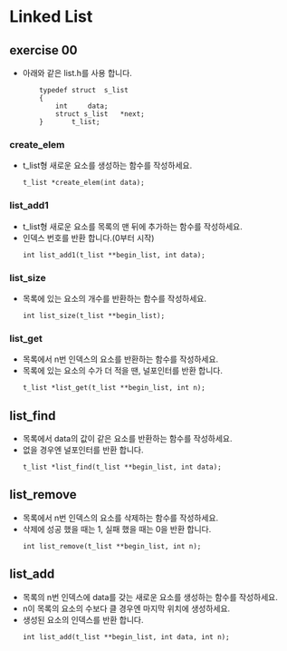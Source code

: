 # Linked List

## exercise 00
- 아래와 같은 list.h를 사용 합니다.
	```
		typedef struct	s_list
		{
			int		data;
			struct s_list	*next;
		}		t_list;

	```

### create_elem
- t_list형 새로운 요소를 생성하는 함수를 작성하세요.
	```
	t_list *create_elem(int data);
	```

### list_add1
- t_list형 새로운 요소를 목록의 맨 뒤에 추가하는 함수를 작성하세요.
- 인덱스 번호를 반환 합니다.(0부터 시작)
	```
	int list_add1(t_list **begin_list, int data);
	```

### list_size
- 목록에 있는 요소의 개수를 반환하는 함수를 작성하세요.
	```
	int list_size(t_list **begin_list);
	```

### list_get
- 목록에서 n번 인덱스의 요소를 반환하는 함수를 작성하세요.
- 목록에 있는 요소의 수가 더 적을 땐, 널포인터를 반환 합니다.
	```
	t_list *list_get(t_list **begin_list, int n);
	```

## list_find
- 목록에서 data의 값이 같은 요소를 반환하는 함수를 작성하세요.
- 없을 경우엔 널포인터를 반환 합니다.
	```
	t_list *list_find(t_list **begin_list, int data);
	```

## list_remove
- 목록에서 n번 인덱스의 요소를 삭제하는 함수를 작성하세요.
- 삭제에 성공 했을 때는 1, 실패 했을 때는 0을 반환 합니다.
	```
	int list_remove(t_list **begin_list, int n);
	```
	
## list_add
- 목록의 n번 인덱스에 data를 갖는 새로운 요소를 생성하는 함수를 작성하세요.
- n이 목록의 요소의 수보다 클 경우엔 마지막 위치에 생성하세요.
- 생성된 요소의 인덱스를 반환 합니다.
	```
	int list_add(t_list **begin_list, int data, int n);
	```

